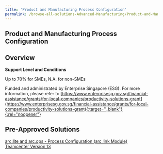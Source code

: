 ```yaml
---
title: 'Product and Manufacturing Process Configuration'
permalink: /browse-all-solutions-Advanced-Manufacturing/Product-and-Manufacturing-Process-Configuration
---
```


## Product and Manufacturing Process Configuration
## Overview

**Support Level and Conditions**

Up to 70% for SMEs, N.A. for non-SMEs

Funded and administrated by Enterprise Singapore (ESG). For more information, please refer to
[https://www.enterprisesg.gov.sg/financial-assistance/grants/for-local-companies/productivity-solutions-grant](https://www.enterprisesg.gov.sg/financial-assistance/grants/for-local-companies/productivity-solutions-grant){:target="_blank"}{:rel="noopener"}

## Pre-Approved Solutions

<a href='/productivity-solutions-grant/solutionrepo/solution1899' target='_blank'>arc.lite and arc.ops - Process Configuration (arc.link Module)</a><br>
<a href='/productivity-solutions-grant/solutionrepo/solution2701' target='_blank'>Teamcenter Version 13</a><br>
